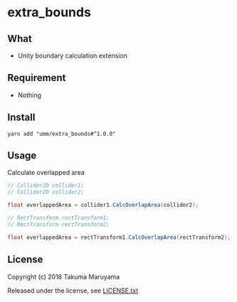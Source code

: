 # extra_bounds

## What

* Unity boundary calculation extension 

## Requirement

* Nothing

## Install

```shell
yarn add "umm/extra_bounds#^1.0.0"
```

## Usage

Calculate overlapped area

```csharp
// Collider2D collider1;
// Collider2D collider2;

float overlappedArea = collider1.CalcOverlapArea(collider2);
```

```csharp
// RectTransform rectTransform1;
// RectTransform rectTransform2;

float overlappedArea = rectTransform1.CalcOverlapArea(rectTransform2);
```

## License

Copyright (c) 2018 Takuma Maruyama

Released under the  license, see [LICENSE.txt](LICENSE.txt)

